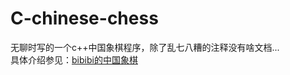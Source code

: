 # C-chinese-chess
无聊时写的一个c++中国象棋程序，除了乱七八糟的注释没有啥文档...  
具体介绍参见：[bibibi的中国象棋](https://yishiyu.github.io/2019/08/27/C-%E4%B8%AD%E5%9B%BD%E8%B1%A1%E6%A3%8B%E7%A8%8B%E5%BA%8F/)

